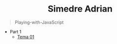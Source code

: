 <p align="center">
  <!-- <img align="center" height=30px src='https://i.imgur.com/sXGX7wA.png'> -->
  <h1 align="center">Simedre Adrian</h1>
</p>

> Playing-with-JavaScript

- Part 1
    - [Tema 01](https://simedre.github.io/Playing-with-JavaScript/part1/index.html)
